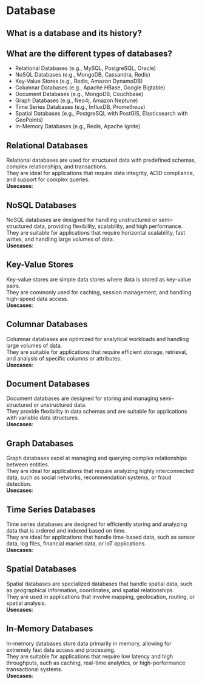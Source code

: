 # Database

## What is a database and its history?


## What are the different types of databases?
- Relational Databases (e.g., MySQL, PostgreSQL, Oracle)
- NoSQL Databases (e.g., MongoDB, Cassandra, Redis)
- Key-Value Stores (e.g., Redis, Amazon DynamoDB)
- Columnar Databases (e.g., Apache HBase, Google Bigtable)
- Document Databases (e.g., MongoDB, Couchbase)
- Graph Databases (e.g., Neo4j, Amazon Neptune)
- Time Series Databases (e.g., InfluxDB, Prometheus)
- Spatial Databases (e.g., PostgreSQL with PostGIS, Elasticsearch with GeoPoints)
- In-Memory Databases (e.g., Redis, Apache Ignite)

## Relational Databases
Relational databases are used for structured data with predefined schemas, complex relationships, and transactions.  
They are ideal for applications that require data integrity, ACID compliance, and support for complex queries.  
**Usecases**:

## NoSQL Databases
NoSQL databases are designed for handling unstructured or semi-structured data, providing flexibility, scalability, and high performance.  
They are suitable for applications that require horizontal scalability, fast writes, and handling large volumes of data.  
**Usecases**:

## Key-Value Stores
Key-value stores are simple data stores where data is stored as key-value pairs.  
They are commonly used for caching, session management, and handling high-speed data access.  
**Usecases**:

## Columnar Databases
Columnar databases are optimized for analytical workloads and handling large volumes of data.  
They are suitable for applications that require efficient storage, retrieval, and analysis of specific columns or attributes.  
**Usecases**:

## Document Databases
Document databases are designed for storing and managing semi-structured or unstructured data.  
They provide flexibility in data schemas and are suitable for applications with variable data structures.  
**Usecases**:

## Graph Databases
Graph databases excel at managing and querying complex relationships between entities.  
They are ideal for applications that require analyzing highly interconnected data, such as social networks, recommendation systems, or fraud detection.  
**Usecases**:

## Time Series Databases
Time series databases are designed for efficiently storing and analyzing data that is ordered and indexed based on time.  
They are ideal for applications that handle time-based data, such as sensor data, log files, financial market data, or IoT applications.  
**Usecases**:

## Spatial Databases
Spatial databases are specialized databases that handle spatial data, such as geographical information, coordinates, and spatial relationships.  
They are used in applications that involve mapping, geolocation, routing, or spatial analysis.  
**Usecases**:

## In-Memory Databases
In-memory databases store data primarily in memory, allowing for extremely fast data access and processing.  
They are suitable for applications that require low latency and high throughputs, such as caching, real-time analytics, or high-performance transactional systems.  
**Usecases**: